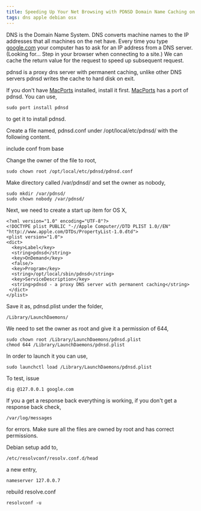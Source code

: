 ```yaml
---
title: Speeding Up Your Net Browsing with PDNSD Domain Name Caching on Mac OS X / Debian
tags: dns apple debian osx
---
```


DNS is the Domain Name System. DNS converts machine names to the IP
addresses that all machines on the net have. Every time you type
[google.com](http://google.com) your computer has to ask for an IP
address from a DNS server. (Looking for... Step in your browser when
connecting to a site.) We can cache the return value for the request to
speed up subsequent request.

pdnsd is a proxy dns server with permanent caching, unlike other DNS
servers pdnsd writes the cache to hard disk on exit.

If you don't have [MacPorts](http://www.macports.org/) installed,
install it first. [MacPorts](http://www.macports.org/) has a port of
pdnsd. You can use,

    sudo port install pdnsd

to get it to install pdnsd.

Create a file named, pdnsd.conf under /opt/local/etc/pdnsd/ with the
following content.

include conf from base

Change the owner of the file to root,

    sudo chown root /opt/local/etc/pdnsd/pdnsd.conf

Make directory called /var/pdnsd/ and set the owner as nobody,

    sudo mkdir /var/pdnsd/
    sudo chown nobody /var/pdnsd/

Next, we need to create a start up item for OS X,

    <?xml version="1.0" encoding="UTF-8"?>
    <!DOCTYPE plist PUBLIC "-//Apple Computer//DTD PLIST 1.0//EN" "http://www.apple.com/DTDs/PropertyList-1.0.dtd">
    <plist version="1.0">
    <dict>
      <key>Label</key>
      <string>pdnsd</string>
      <key>OnDemand</key>
      <false/>
      <key>Program</key>
      <string>/opt/local/sbin/pdnsd</string>
      <key>ServiceDescription</key>
      <string>pdnsd - a proxy DNS server with permanent caching</string>
     </dict>
    </plist>

Save it as, pdnsd.plist under the folder,

    /Library/LaunchDaemons/

We need to set the owner as root and give it a permission of 644,

    sudo chown root /Library/LaunchDaemons/pdnsd.plist 
    chmod 644 /Library/LaunchDaemons/pdnsd.plist 

In order to launch it you can use,

    sudo launchctl load /Library/LaunchDaemons/pdnsd.plist

To test, issue

    dig @127.0.0.1 google.com

If you a get a response back everything is working, if you don't get a
response back check, 

    /var/log/messages 

for errors. Make sure all the files are owned by root and has correct
permissions.

Debian setup add to,

    /etc/resolvconf/resolv.conf.d/head

a new entry,

    nameserver 127.0.0.7

rebuild resolve.conf

    resolvconf -u